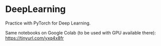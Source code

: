 # DeepLearning
Practice with PyTorch for Deep Learning.

Same notebooks on Google Colab (to be used with GPU available there): https://tinyurl.com/yxq4x8fr
